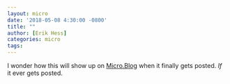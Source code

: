 ```yaml
---
layout: micro
date: '2018-05-08 4:30:00 -0800'
title: ""
author: [Erik Hess]
categories: micro
tags:
---
```


I wonder how this will show up on [Micro.Blog](https://micro.blog/themindfulbit) when it finally gets posted. *If* it ever gets posted.
